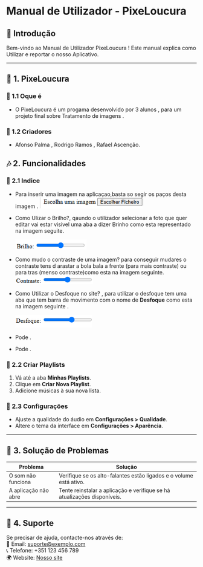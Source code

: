 

#  Manual de Utilizador - PixeLoucura 

## 📌 Introdução  
Bem-vindo ao Manual de Utilizador PixeLoucura ! Este manual explica como Utilizar e reportar o nosso Aplicativo.  

---

## 🚀 1.  PixeLoucura

### 🔹 1.1 Oque é  
- O PixeLoucura é um progama desenvolvido por 3 alunos , para um projeto final sobre Tratamento de imagens .

### 🔹 1.2 Criadores 
- Afonso Palma , Rodrigo Ramos , Rafael Ascenção. 

## 🎶 2. Funcionalidades  

### 🔹 2.1   Indice
- Para inserir uma imagem na aplicaçao,basta so segir os paços desta imagem .
![Logo Oficial](unnamed.png) 

- Como Ulizar o Brilho?, qaundo o utilizador selecionar a foto que quer editar vai estar visivel uma aba a dizer Brinho como esta representado na imagem seguite. 


    ![Logo Oficial](imagem1.png) 

- Como mudo o contraste de uma imagem? para conseguir mudares o contraste tens d arastar a bola bala a frente (para mais contraste) ou para tras (menso contraste)como esta na imagem seguinte.
![Logo Oficial](imgem2.png)   
- Como Utilizar o Desfoque no site? , para utilizar o desfoque tem uma aba que tem barra de movimento com o nome de **Desfoque** como esta na imagem seguinte . 
    
    ![Logo Oficial](imagem3.png)

- Pode .  
- Pode .  
### 🔹 2.2 Criar Playlists  
1. Vá até a aba **Minhas Playlists**.  
2. Clique em **Criar Nova Playlist**.  
3. Adicione músicas à sua nova lista.  

### 🔹 2.3 Configurações  
- Ajuste a qualidade do áudio em **Configurações > Qualidade**.  
- Altere o tema da interface em **Configurações > Aparência**.  

---

## 🔧 3. Solução de Problemas  

| Problema        | Solução |
|----------------|---------|
| O som não funciona | Verifique se os alto-falantes estão ligados e o volume está ativo. |
| A aplicação não abre | Tente reinstalar a aplicação e verifique se há atualizações disponíveis. |

---

## 📩 4. Suporte  
Se precisar de ajuda, contacte-nos através de:  
📧 Email: suporte@exemplo.com  
📞 Telefone: +351 123 456 789  
🌍 Website: [Nosso site](https://exemplo.com)  
